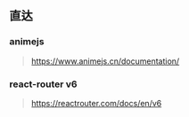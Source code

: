 ## 直达

### animejs

> https://www.animejs.cn/documentation/

### react-router v6

> https://reactrouter.com/docs/en/v6
